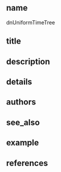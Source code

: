 ## name
dnUniformTimeTree
## title
## description
## details
## authors
## see_also
## example
## references
